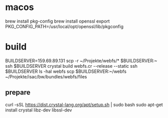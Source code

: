 # macos
brew install pkg-config
brew install openssl
export PKG_CONFIG_PATH=/usr/local/opt/openssl/lib/pkgconfig

# build
BUILDSERVER=159.69.89.131
scp -r ~/Projekte/webfs/* $BUILDSERVER:~
ssh $BUILDSERVER crystal build webfs.cr --release --static
ssh $BUILDSERVER ls -hal webfs
scp $BUILDSERVER:~/webfs ~/Projekte/isac/bw/bundles/webfs/files

## prepare
curl -sSL https://dist.crystal-lang.org/apt/setup.sh | sudo bash
sudo apt-get install crystal libz-dev libssl-dev
